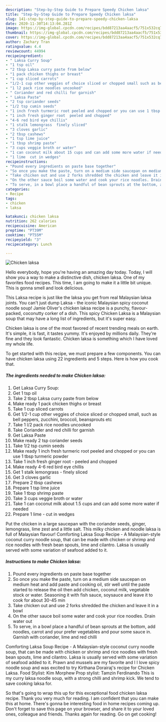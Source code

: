 ```yaml
---
description: "Step-by-Step Guide to Prepare Speedy Chicken laksa"
title: "Step-by-Step Guide to Prepare Speedy Chicken laksa"
slug: 141-step-by-step-guide-to-prepare-speedy-chicken-laksa
date: 2020-11-30T14:13:04.281Z
image: https://img-global.cpcdn.com/recipes/bdd87213aa4aacf5/751x532cq70/chicken-laksa-recipe-main-photo.jpg
thumbnail: https://img-global.cpcdn.com/recipes/bdd87213aa4aacf5/751x532cq70/chicken-laksa-recipe-main-photo.jpg
cover: https://img-global.cpcdn.com/recipes/bdd87213aa4aacf5/751x532cq70/chicken-laksa-recipe-main-photo.jpg
author: Zachary Tran
ratingvalue: 4.4
reviewcount: 44994
recipeingredient:
- " Laksa Curry Soup"
- "1 tsp oil"
- "2 tbsp Laksa curry paste from below"
- "1 pack chicken thighs or breast"
- "1 cup sliced carrots"
- "1/2-1 cup other veggies of choice sliced or chopped small such as bell peppers zucchini broccoli beansprouts etc"
- "1 l2 pack rice noodles uncooked"
- " Coriander and red chilli for garnish"
- " Laksa Paste"
- "2 tsp coriander seeds"
- "1/2 tsp cumin seeds"
- "1 inch fresh turmeric root peeled and chopped or you can use 1 tbsp turmeric powder"
- "1 inch fresh ginger root  peeled and chopped"
- "4-6 red bird eye chillis"
- "1 stalk lemongrass  finely sliced"
- "3 cloves garlic"
- "2 tbsp cashews"
- "1 tsp lime juice"
- "1 tbsp shrimp paste"
- "3 cups veggie broth or water"
- "1 can coconut milk about 15 cups and can add some more water if needed"
- "1 lime  cut in wedges"
recipeinstructions:
- "Pound every ingredients on paste base together"
- "So once you make the paste, turn on a medium side saucepan on medium heat and add paste and cooking oil, stir well until the paste started to release the oil then add chicken, coconut milk, vegetable stock or water. Seasoning it with fish sauce, soysauce and leave it to cook for about 30-45 min"
- "Take chicken out and use 2 forks shredded the chicken and leave it in a bowl"
- "On the other sauce boil some water and cook your rice noodles. Drain water out"
- "To serve, in a bowl place a handful of bean sprouts at the bottom, add noodles, carrot and your prefer vegetables and pour some sauce in. Garnish with coriander, lime and red chilli"
categories:
- Recipe
tags:
- chicken
- laksa

katakunci: chicken laksa 
nutrition: 262 calories
recipecuisine: American
preptime: "PT39M"
cooktime: "PT55M"
recipeyield: "3"
recipecategory: Lunch

---
```



![Chicken laksa](https://img-global.cpcdn.com/recipes/bdd87213aa4aacf5/751x532cq70/chicken-laksa-recipe-main-photo.jpg)

Hello everybody, hope you're having an amazing day today. Today, I will show you a way to make a distinctive dish, chicken laksa. One of my favorites food recipes. This time, I am going to make it a little bit unique. This is gonna smell and look delicious.

This Laksa recipe is just like the laksa you get from real Malaysian laksa joints. You can&#39;t just dump Laksa - the iconic Malaysian spicy coconut noodle soup! Jamie Oliver&#39;s chicken laksa recipe is a punchy, flavour-packed, coconutty corker of a dish. This spicy Chicken Laksa is a Malaysian soup that may have a long list of ingredients, but it&#39;s super easy.

Chicken laksa is one of the most favored of recent trending meals on earth. It's simple, it is fast, it tastes yummy. It's enjoyed by millions daily. They're fine and they look fantastic. Chicken laksa is something which I have loved my whole life.


To get started with this recipe, we must prepare a few components. You can have chicken laksa using 22 ingredients and 5 steps. Here is how you cook that.

<!--inarticleads1-->

##### The ingredients needed to make Chicken laksa:

1. Get  Laksa Curry Soup:
1. Get 1 tsp oil
1. Take 2 tbsp Laksa curry paste from below
1. Make ready 1 pack chicken thighs or breast
1. Take 1 cup sliced carrots
1. Get 1/2-1 cup other veggies of choice sliced or chopped small, such as bell peppers, zucchini, broccoli, beansprouts etc
1. Take 1 l/2 pack rice noodles uncooked
1. Take  Coriander and red chilli for garnish
1. Get  Laksa Paste
1. Make ready 2 tsp coriander seeds
1. Take 1/2 tsp cumin seeds
1. Make ready 1 inch fresh turmeric root peeled and chopped or you can use 1 tbsp turmeric powder
1. Take 1 inch fresh ginger root - peeled and chopped
1. Make ready 4-6 red bird eye chillis
1. Get 1 stalk lemongrass - finely sliced
1. Get 3 cloves garlic
1. Prepare 2 tbsp cashews
1. Prepare 1 tsp lime juice
1. Take 1 tbsp shrimp paste
1. Take 3 cups veggie broth or water
1. Take 1 can coconut milk about 1.5 cups and can add some more water if needed
1. Prepare 1 lime - cut in wedges


Put the chicken in a large saucepan with the coriander seeds, ginger, lemongrass, lime zest and a little salt. This milky chicken and noodle laksa is full of Malaysian flavour! Comforting Laksa Soup Recipe - A Malaysian-style coconut curry noodle soup, that can be made with chicken or shrimp and rice noodles with fresh bean spouts, lime and cilantro. Laksa is usually served with some variation of seafood added to it. 

<!--inarticleads2-->

##### Instructions to make Chicken laksa:

1. Pound every ingredients on paste base together
1. So once you make the paste, turn on a medium side saucepan on medium heat and add paste and cooking oil, stir well until the paste started to release the oil then add chicken, coconut milk, vegetable stock or water. Seasoning it with fish sauce, soysauce and leave it to cook for about 30-45 min
1. Take chicken out and use 2 forks shredded the chicken and leave it in a bowl
1. On the other sauce boil some water and cook your rice noodles. Drain water out
1. To serve, in a bowl place a handful of bean sprouts at the bottom, add noodles, carrot and your prefer vegetables and pour some sauce in. Garnish with coriander, lime and red chilli


Comforting Laksa Soup Recipe - A Malaysian-style coconut curry noodle soup, that can be made with chicken or shrimp and rice noodles with fresh bean spouts, lime and cilantro. Laksa is usually served with some variation of seafood added to it. Prawn and mussels are my favorite and I I love spicy noodle soup and was excited to try Kirthana Dorairaj&#39;s recipe for Chicken Laksa. Food Stylist: Kim Morphew Prop stylist: Tamzin Ferdinando This is my curry laksa noodle soup, with a strong chilli and shrimp kick. We tend to save cooking laksa for. 

So that's going to wrap this up for this exceptional food chicken laksa recipe. Thank you very much for reading. I am confident that you can make this at home. There's gonna be interesting food in home recipes coming up. Don't forget to save this page on your browser, and share it to your loved ones, colleague and friends. Thanks again for reading. Go on get cooking!
